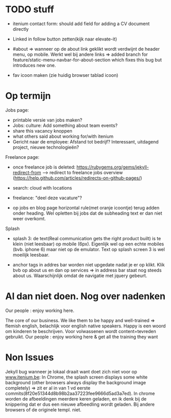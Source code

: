 ﻿TODO stuff
==========

- itenium contact form: should add field for adding a CV document directly

- Linked in follow button zetten(kijk naar elevate-it)

- #about => wanneer op de about link geklikt wordt verdwijnt de header menu, op mobile. Werkt wel bij andere links
 => added branch for feature/static-menu-navbar-for-about-section which fixes this bug but introduces new one.

- fav icoon maken (zie huidig browser tablad icoon)


Op termijn
==========

Jobs page:
- printable versie van jobs maken?
- Jobs: culture: Add something about team events?
- share this vacancy knoppen
- what others said about working for/with itenium
- Gericht naar de employee: Afstand tot bedrijf? Interessant, uitdagend project, nieuwe technologieën?

Freelance page:  
- once freelance job is deleted: https://rubygems.org/gems/jekyll-redirect-from
--> redirect to freelance jobs overview (https://help.github.com/articles/redirects-on-github-pages/)
- search: cloud with locations
- freelance: "deel deze vacature"?

- op jobs en blog page horizontal rule(met oranje icoontje) terug adden onder heading. Wel opletten bij jobs dat de subheading text er dan niet weer overkomt.

Splash
- splash 3: de text(Real communication gets the right product built) is te klein (niet leesbaar) op mobile (6px). Eigenlijk wel op een echte mobiles (bvb. iphone 6) maar niet op de emulator. Text op splash screen 3 is wel moeilijk leesbaar.

- anchor tags in addres bar worden niet upgedate nadat je er op klikt. Klik bvb op about us en dan op services => in address bar staat nog steeds about us. Waarschijnlijk omdat de navigatie met jquery gebeurt.



Al dan niet doen. Nog over nadenken
===================================
Our people : enjoy working here.

The core of our business. We like them to be happy and well-trained => flemish english, belachlijk voor english native speakers.
Happy is een woord om kinderen te beschrijven. Voor volwassenen wordt content=tevreden gebruikt.
Our people : enjoy working here & get all the training they want


Non Issues
==========
Jekyll bug wanneer je lokaal draait want doet zich niet voor op www.itenium.be: In Chrome, the splash screen displays some white background (other browsers always display the background image completely)
=> zit er al in van 1 vd eerste commits(8f20e51344d8b98b2aa37223fee9666d5ad3a7ed). In chrome worden de afbeeldingen meerdere keren geladen, en ik denk bij de knippering dat er dus een nieuwe afbeedling wordt geladen.
Bij andere browsers of de originele templ. niet.
